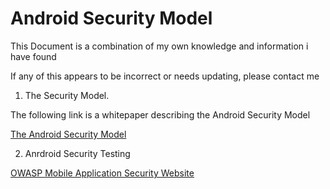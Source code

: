 # Android Security Model

This Document is a combination of my own knowledge and information i have found

If any of this appears to be incorrect or needs updating, please contact me 

1. The Security Model.

The following link is a whitepaper describing the Android Security Model  

[The Android Security Model](https://arxiv.org/pdf/1904.05572.pdf)

2. Anrdroid Security Testing

[OWASP Mobile Application Security Website](https://mas.owasp.org/)
